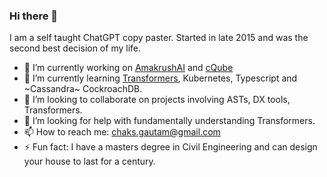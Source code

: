 ### Hi there 👋
I am a self taught ChatGPT copy paster. Started in late 2015 and was the second best decision of my life.

- 🔭 I’m currently working on [AmakrushAI](https://github.com/AmakrushAI) and [cQube](https://github.com/ChakshuGautam/cQube-POCs)
- 🌱 I’m currently learning [Transformers](https://github.com/ChakshuGautam/transformers), Kubernetes, Typescript and ~Cassandra~ CockroachDB.
- 👯 I’m looking to collaborate on projects involving ASTs, DX tools, Transformers.
- 🤔 I’m looking for help with fundamentally understanding Transformers.
- 📫 How to reach me: chaks.gautam@gmail.com
- ⚡ Fun fact: I have a masters degree in Civil Engineering and can design your house to last for a century.
